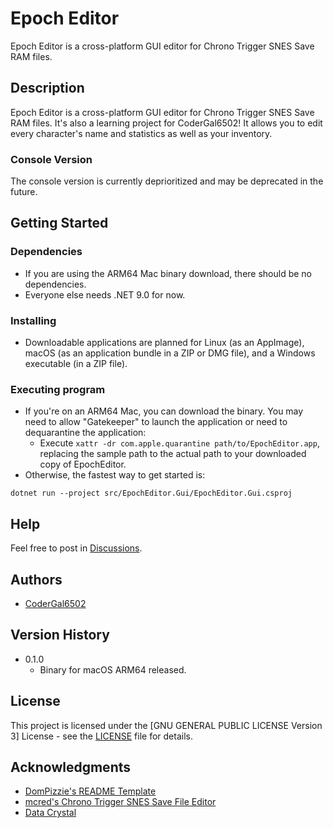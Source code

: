 # Epoch Editor

Epoch Editor is a cross-platform GUI editor for Chrono Trigger SNES Save RAM files.

## Description

Epoch Editor is a cross-platform GUI editor for Chrono Trigger SNES Save RAM files. It's also a learning project for CoderGal6502! It allows you to edit every character's name and statistics as well as your inventory.

### Console Version

The console version is currently deprioritized and may be deprecated in the future.

## Getting Started

### Dependencies

* If you are using the ARM64 Mac binary download, there should be no dependencies.
* Everyone else needs .NET 9.0 for now.

### Installing

* Downloadable applications are planned for Linux (as an AppImage), macOS (as an application bundle in a ZIP or DMG file), and a Windows executable (in a ZIP file).

### Executing program

* If you're on an ARM64 Mac, you can download the binary. You may need to allow "Gatekeeper" to launch the application or need to dequarantine the application:
   * Execute `xattr -dr com.apple.quarantine path/to/EpochEditor.app`, replacing the sample path to the actual path to your downloaded copy of EpochEditor.
* Otherwise, the fastest way to get started is:
```
dotnet run --project src/EpochEditor.Gui/EpochEditor.Gui.csproj
```

## Help

Feel free to post in [Discussions](https://github.com/codergal6502/EpochEditor/discussions).

## Authors

* [CoderGal6502](https://github.com/codergal6502)

## Version History

* 0.1.0
    * Binary for macOS ARM64 released.

## License

This project is licensed under the [GNU GENERAL PUBLIC LICENSE Version 3] License - see the [LICENSE](https://github.com/codergal6502/EpochEditor/blob/main/LICENSE) file for details.

## Acknowledgments

* [DomPizzie's README Template](https://gist.github.com/DomPizzie/7a5ff55ffa9081f2de27c315f5018afc)
* [mcred's Chrono Trigger SNES Save File Editor](https://github.com/mcred/chrono-trigger-save-editor)
* [Data Crystal](https://datacrystal.tcrf.net/w/index.php?title=Chrono_Trigger_(SNES)/RAM_map)
